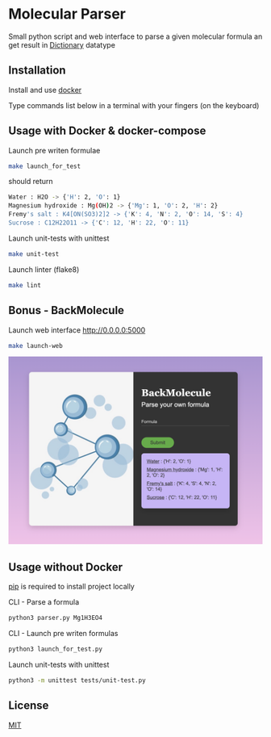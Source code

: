 # Molecular Parser

Small python script and web interface to parse a given molecular formula an get result in [Dictionary](https://docs.python.org/3/tutorial/datastructures.html#dictionaries) datatype

## Installation

Install and use [docker](https://docs.docker.com/get-docker/) 

Type commands list below in a terminal with your fingers (on the keyboard)
## Usage with Docker & docker-compose
Launch pre writen formulae
```bash
make launch_for_test
```
should return 
```bash
Water : H2O -> {'H': 2, 'O': 1}
Magnesium hydroxide : Mg(OH)2 -> {'Mg': 1, 'O': 2, 'H': 2}
Fremy's salt : K4[ON(SO3)2]2 -> {'K': 4, 'N': 2, 'O': 14, 'S': 4}
Sucrose : C12H22O11 -> {'C': 12, 'H': 22, 'O': 11}
```
Launch unit-tests with unittest 
```bash
make unit-test
```
Launch linter (flake8)
```bash
make lint
```
## Bonus - BackMolecule
Launch web interface http://0.0.0.0:5000
```bash
make launch-web
```
![BackMolecule](static/images/backMolecule.png?raw=true "Interface")
## Usage without Docker
[pip](https://pypi.org/project/pip/) is required to install project locally

CLI - Parse a formula
```bash
python3 parser.py Mg1H3EO4
```

CLI - Launch pre writen formulas
```bash
python3 launch_for_test.py 
```

Launch unit-tests with unittest 
```bash
python3 -m unittest tests/unit-test.py
```


## License
[MIT](https://choosealicense.com/licenses/mit/)